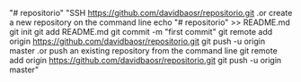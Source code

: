 "# repositorio" 
"SSH https://github.com/davidbaosr/repositorio.git  .or create a new repository on the command line echo "# repositorio" >> README.md git init git add README.md git commit -m "first commit" git remote add origin https://github.com/davidbaosr/repositorio.git git push -u origin master .or push an existing repository from the command line git remote add origin https://github.com/davidbaosr/repositorio.git git push -u origin master" 
